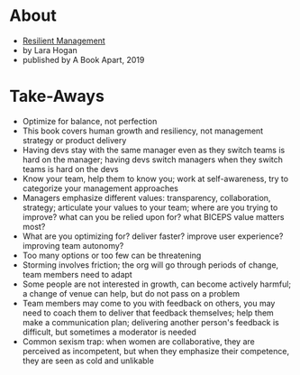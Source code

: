 
# About

* [Resilient Management](https://resilient-management.com/)
* by Lara Hogan
* published by A Book Apart, 2019

# Take-Aways

* Optimize for balance, not perfection
* This book covers human growth and resiliency, not management strategy or product delivery
* Having devs stay with the same manager even as they switch teams is hard on the manager; having devs switch managers when they switch teams is hard on the devs
* Know your team, help them to know you; work at self-awareness, try to categorize your management approaches
* Managers emphasize different values: transparency, collaboration, strategy; articulate your values to your team; where are you trying to improve? what can you be relied upon for? what BICEPS value matters most?
* What are you optimizing for? deliver faster? improve user experience? improving team autonomy?
* Too many options or too few can be threatening
* Storming involves friction; the org will go through periods of change, team members need to adapt
* Some people are not interested in growth, can become actively harmful; a change of venue can help, but do not pass on a problem
* Team members may come to you with feedback on others, you may need to coach them to deliver that feedback themselves; help them make a communication plan; delivering another person's feedback is difficult, but sometimes a moderator is needed
* Common sexism trap: when women are collaborative, they are perceived as incompetent, but when they emphasize their competence, they are seen as cold and unlikable

# Concepts

* 1-on-1 - aka 1:1; topics include what makes you grumpy, how you express grumpiness, feedback preferences (media / channel), goals, support needed, reward preferences; goals include building trust (demonstrating investment), building shared context, planning career growth (opportunities, feedback), solve problems
* Amygdala - fight or flight response part of the brain
* BICEPS - belonging, involvement / process, choice, equality / fairness, predictability, significance; different people have different BICEPS priorities and values
* Center for Talent Innovation, The - studies the benefits of sponsorship, it is huge
* Closed Questions - typically can only be answered "yes" or "no"
* Coaching - asking open questions, encouraging reflection; often does not feel as productive as mentoring, but is better for fostering growth; mirroring back what you've heard to solidify understanding helps reflection
* Core Needs - prerequisites to feel safe and secure; BICEPS acronym
* Discipline - your character class; your primary skill set
* Feature Team - when team members work on a specific product or feature; typically cross-functional
* Feedback - giving praise, pointing out problems (improvement opportunities), making sure the team aligns to goals; tie this to job description language where possible; make it specific, actionable, measurable; it must be understood by the recipient
* Feedback Equation - observation of behaviour + impact of behaviour + request or question = specific, actionable feedback; usual caveats apply: keep observations factual, make it about the behaviour and not the person, avoid triggering an amygdala hijack, try to coach rather than mentor; impact may be a few levels removed, requires following up with "and what was the impact of that?"; doing this frequently with small issues is best; good question might be "what are you optimizing for" or "help me to understand"
* Forming - first stage of team development; team is coming together
* Functional Team - when team members are of the same discipline
* In-Group Bias - people tend to be most comfortable sponsoring others who they are most similar to
* Introspection - hard work; encourage this in others to help them grow
* Learning - four factors are novel challenge, low ego, space to reflect / brainstorm, quality feedback (timely, unambiguous)
* Low Ego - humility is ideal for learning; ego gets in the way of new information
* Mad Lib - somewhat mis-used in this book to mean "fill in the blanks" (but not at random)
* Management Matrix - manager's reports can be spread across teams
* Manager Roles - course correct the team through Mentoring, Coaching, Sponsoring, Delivering Feedback; choose the right balance for the situation
* Mentoring - lending advice, helping to solve problems; managers often spend the most time in this mode; be careful how this is applied to underrepresented people, be open
* Norming - third stage of team development; conventions are being reached
* Open Questions - typically start with who, what, where, when, why, or how; the best questions are about the problem, not the solution; be genuinely curious, avoid being judgemental
* Performance Improvement Plan - HR will typically require this to be tried before an employee can be fired
* Performing - fourth stage of team development; flow state; team is motivated, disagreements are productive
* Prefrontal Cortex - rational part of the brain
* Sponsoring - finding opportunities for team members; often happens while the person being sponsored is not present; take responsibility for helping your team members advance; underrepresented people are typically over-mentored and under-sponsored
* Storming - second stage of team development; early friction
* Teammates - your reports; people you can hire, fire, raise, etc.
* Trust - primary measure of a team's overall health; manager's job is to foster it
* Tuckman's Stages of Group Development - Forming, Storming, Norming, Performing; creation of or changes to a team often kick off this cycle anew

# Names Dropped

* Bruce Tuckman - 1965 psychology researcher
* Jason Wong - optimize for long-term relationships
* Paloma Medina - coach and trainer, studies brain science

# Publications

* [Questions for Our First 1:1](https://larahogan.me/blog/first-one-on-one-questions/) - Lara Hogan blog post
* [The Different Words We Use to Describe Male and Female Leaders](https://hbr.org/2018/05/the-different-words-we-use-to-describe-male-and-female-leaders) - Harvard Business Review article
* The Manager's Path - book by Camille Fournier
